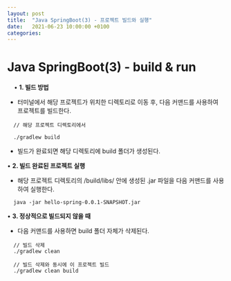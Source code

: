 ```yaml
---
layout: post
title:  "Java SpringBoot(3) - 프로젝트 빌드와 실행"
date:   2021-06-23 10:00:00 +0100
categories:
---
```


# Java SpringBoot(3) - build & run
&nbsp;
&nbsp;
• **1. 빌드 방법**
- 터미널에서 해당 프로젝트가 위치한 디렉토리로 이동 후, 다음 커맨드를 사용하여 프로젝트를 빌드한다.

```
  // 해당 프로젝트 디렉토리에서

  ./gradlew build

```

- 빌드가 완료되면 해당 디렉토리에 build 폴더가 생성된다.

• **2. 빌드 완료된 프로젝트 실행**
- 해당 프로젝트 디렉토리의 /build/libs/ 안에 생성된 .jar 파일을 다음 커맨드를 사용하여 실행한다.

```
  java -jar hello-spring-0.0.1-SNAPSHOT.jar
``` 

• **3. 정상적으로 빌드되지 않을 때**
- 다음 커맨드를 사용하면 build 폴더 자체가 삭제된다.

```
  // 빌드 삭제
  ./gradlew clean

  // 빌드 삭제와 동시에 이 프로젝트 빌드
  ./gradlew clean build
```